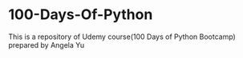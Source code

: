 # 100-Days-Of-Python
This is a repository of Udemy course(100 Days of Python Bootcamp) prepared by Angela Yu
